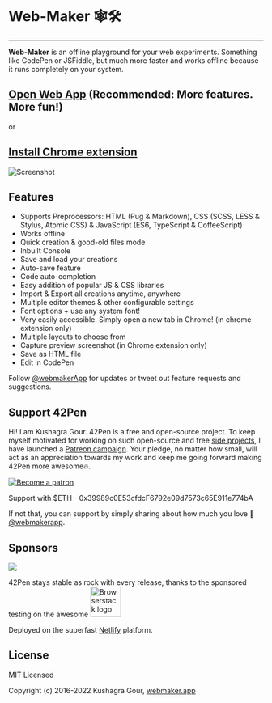 # Web-Maker 🕸🛠

---

**Web-Maker** is an offline playground for your web experiments. Something like CodePen or JSFiddle, but much more faster and works offline because it runs completely on your system.

## [Open Web App](https://webmaker.app/app/) (Recommended: More features. More fun!)

or

## [Install Chrome extension](https://chrome.google.com/webstore/detail/web-maker/lkfkkhfhhdkiemehlpkgjeojomhpccnh)

![Screenshot](/packages/website/images/ss1.png)

## Features

- Supports Preprocessors: HTML (Pug & Markdown), CSS (SCSS, LESS & Stylus, Atomic CSS) & JavaScript (ES6, TypeScript & CoffeeScript)
- Works offline
- Quick creation & good-old files mode
- Inbuilt Console
- Save and load your creations
- Auto-save feature
- Code auto-completion
- Easy addition of popular JS & CSS libraries
- Import & Export all creations anytime, anywhere
- Multiple editor themes & other configurable settings
- Font options + use any system font!
- Very easily accessible. Simply open a new tab in Chrome! (in chrome extension only)
- Multiple layouts to choose from
- Capture preview screenshot (in Chrome extension only)
- Save as HTML file
- Edit in CodePen

Follow [@webmakerApp](https://twitter.com/intent/follow?screen_name=webmakerApp) for updates or tweet out feature requests and suggestions.

## Support 42Pen

Hi! I am Kushagra Gour. 42Pen is a free and open-source project. To keep myself motivated for working on such open-source and free [side projects](https://kushagra.dev/lab), I have launched a [Patreon campaign](https://patreon.com/kushagra). Your pledge, no matter how small, will act as an appreciation towards my work and keep me going forward making 42Pen more awesome🔥.

[![Become a patron](/src/assets/patreon.png)](https://patreon.com/kushagra)

Support with $ETH - 0x39989c0E53cfdcF6792e09d7573c65E911e774bA

If not that, you can support by simply sharing about how much you love 💖 [@webmakerapp](https://twitter.com/webmakerApp).

## Sponsors

[![](https://user-images.githubusercontent.com/379918/134402085-15cf29bc-2266-4b2d-9354-1830adc4a240.png)](https://cssbattle.dev)

42Pen stays stable as rock with every release, thanks to the sponsored testing on the awesome
<a href="http://browserstack.com/"><img alt="Browserstack logo" src="https://user-images.githubusercontent.com/379918/134403020-50167453-223a-4841-8ef6-312219bcb2e6.png" height="60"></a>

Deployed on the superfast [Netlify](https://www.netlify.com/) platform.

## License

MIT Licensed

Copyright (c) 2016-2022 Kushagra Gour, [webmaker.app](https://webmaker.app)
